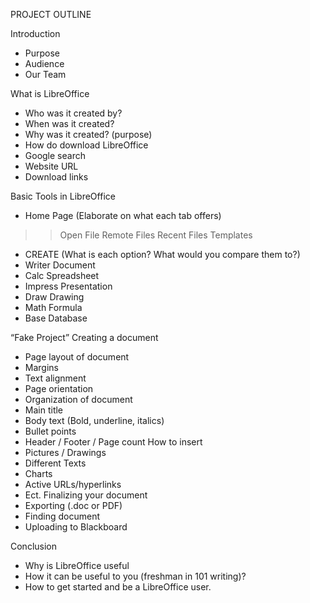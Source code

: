 PROJECT OUTLINE

Introduction
- Purpose
- Audience
- Our Team

What is LibreOffice
- Who was it created by?
- When was it created?
- Why was it created? (purpose)
- How do download LibreOffice
- Google search
- Website URL
- Download links

Basic Tools in LibreOffice
- Home Page (Elaborate on what each tab offers)
>> Open File
>> Remote Files
>> Recent Files
>> Templates
- CREATE (What is each option? What would you compare them to?)
- Writer Document
- Calc Spreadsheet
- Impress Presentation
- Draw Drawing
- Math Formula
- Base Database

“Fake Project”
Creating a document
- Page layout of document
- Margins
- Text alignment
- Page orientation
- Organization of document
- Main title
- Body text (Bold, underline, italics)
- Bullet points
- Header / Footer / Page count
How to insert
- Pictures / Drawings
- Different Texts
- Charts
- Active URLs/hyperlinks
- Ect.
Finalizing your document
- Exporting (.doc or PDF)
- Finding document
- Uploading to Blackboard

Conclusion
- Why is LibreOffice useful
- How it can be useful to you (freshman in 101 writing)?
- How to get started and be a LibreOffice user.
